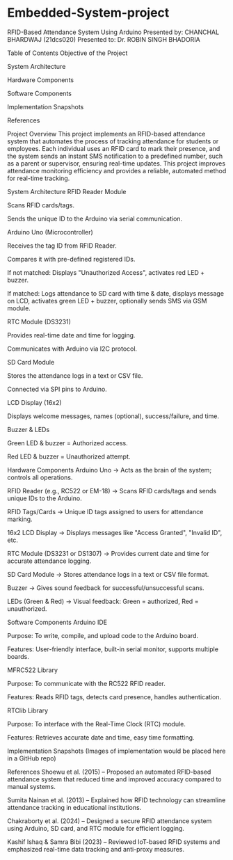 # Embedded-System-project
RFID-Based Attendance System Using Arduino
Presented by: CHANCHAL BHARDWAJ (21dcs020)
Presented to: Dr. ROBIN SINGH BHADORIA

Table of Contents
Objective of the Project

System Architecture

Hardware Components

Software Components

Implementation Snapshots

References

Project Overview
This project implements an RFID-based attendance system that automates the process of tracking attendance for students or employees. Each individual uses an RFID card to mark their presence, and the system sends an instant SMS notification to a predefined number, such as a parent or supervisor, ensuring real-time updates. This project improves attendance monitoring efficiency and provides a reliable, automated method for real-time tracking.

System Architecture
RFID Reader Module

Scans RFID cards/tags.

Sends the unique ID to the Arduino via serial communication.

Arduino Uno (Microcontroller)

Receives the tag ID from RFID Reader.

Compares it with pre-defined registered IDs.

If not matched: Displays "Unauthorized Access", activates red LED + buzzer.

If matched: Logs attendance to SD card with time & date, displays message on LCD, activates green LED + buzzer, optionally sends SMS via GSM module.

RTC Module (DS3231)

Provides real-time date and time for logging.

Communicates with Arduino via I2C protocol.

SD Card Module

Stores the attendance logs in a text or CSV file.

Connected via SPI pins to Arduino.

LCD Display (16x2)

Displays welcome messages, names (optional), success/failure, and time.

Buzzer & LEDs

Green LED & buzzer = Authorized access.

Red LED & buzzer = Unauthorized attempt.

Hardware Components
Arduino Uno → Acts as the brain of the system; controls all operations.

RFID Reader (e.g., RC522 or EM-18) → Scans RFID cards/tags and sends unique IDs to the Arduino.

RFID Tags/Cards → Unique ID tags assigned to users for attendance marking.

16x2 LCD Display → Displays messages like "Access Granted", "Invalid ID", etc.

RTC Module (DS3231 or DS1307) → Provides current date and time for accurate attendance logging.

SD Card Module → Stores attendance logs in a text or CSV file format.

Buzzer → Gives sound feedback for successful/unsuccessful scans.

LEDs (Green & Red) → Visual feedback: Green = authorized, Red = unauthorized.

Software Components
Arduino IDE

Purpose: To write, compile, and upload code to the Arduino board.

Features: User-friendly interface, built-in serial monitor, supports multiple boards.

MFRC522 Library

Purpose: To communicate with the RC522 RFID reader.

Features: Reads RFID tags, detects card presence, handles authentication.

RTClib Library

Purpose: To interface with the Real-Time Clock (RTC) module.

Features: Retrieves accurate date and time, easy time formatting.

Implementation Snapshots
(Images of implementation would be placed here in a GitHub repo)

References
Shoewu et al. (2015) – Proposed an automated RFID-based attendance system that reduced time and improved accuracy compared to manual systems.

Sumita Nainan et al. (2013) – Explained how RFID technology can streamline attendance tracking in educational institutions.

Chakraborty et al. (2024) – Designed a secure RFID attendance system using Arduino, SD card, and RTC module for efficient logging.

Kashif Ishaq & Samra Bibi (2023) – Reviewed IoT-based RFID systems and emphasized real-time data tracking and anti-proxy measures.
